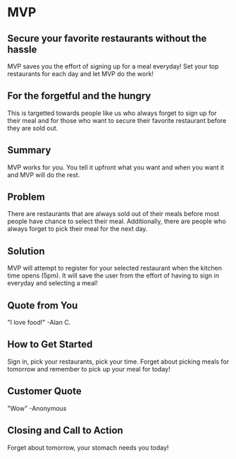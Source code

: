 # MVP #

<!-- 
> This material was originally posted [here](http://www.quora.com/What-is-Amazons-approach-to-product-development-and-product-management). It is reproduced here for posterities sake.

There is an approach called "working backwards" that is widely used at Amazon. They work backwards from the customer, rather than starting with an idea for a product and trying to bolt customers onto it. While working backwards can be applied to any specific product decision, using this approach is especially important when developing new products or features.

For new initiatives a product manager typically starts by writing an internal press release announcing the finished product. The target audience for the press release is the new/updated product's customers, which can be retail customers or internal users of a tool or technology. Internal press releases are centered around the customer problem, how current solutions (internal or external) fail, and how the new product will blow away existing solutions.

If the benefits listed don't sound very interesting or exciting to customers, then perhaps they're not (and shouldn't be built). Instead, the product manager should keep iterating on the press release until they've come up with benefits that actually sound like benefits. Iterating on a press release is a lot less expensive than iterating on the product itself (and quicker!).

If the press release is more than a page and a half, it is probably too long. Keep it simple. 3-4 sentences for most paragraphs. Cut out the fat. Don't make it into a spec. You can accompany the press release with a FAQ that answers all of the other business or execution questions so the press release can stay focused on what the customer gets. My rule of thumb is that if the press release is hard to write, then the product is probably going to suck. Keep working at it until the outline for each paragraph flows. 

Oh, and I also like to write press-releases in what I call "Oprah-speak" for mainstream consumer products. Imagine you're sitting on Oprah's couch and have just explained the product to her, and then you listen as she explains it to her audience. That's "Oprah-speak", not "Geek-speak".

Once the project moves into development, the press release can be used as a touchstone; a guiding light. The product team can ask themselves, "Are we building what is in the press release?" If they find they're spending time building things that aren't in the press release (overbuilding), they need to ask themselves why. This keeps product development focused on achieving the customer benefits and not building extraneous stuff that takes longer to build, takes resources to maintain, and doesn't provide real customer benefit (at least not enough to warrant inclusion in the press release).
 -->
 
## Secure your favorite restaurants without the hassle ##
MVP saves you the effort of signing up for a meal everyday! Set your top restaurants for each day and let MVP do the work!

## For the forgetful and the hungry ##
This is targetted towards people like us who always forget to sign up for their meal and for those who want to secure their favorite restaurant before they are sold out.

## Summary ##
MVP works for you. You tell it upfront what you want and when you want it and MVP will do the rest.

## Problem ##
There are restaurants that are always sold out of their meals before most people have chance to select their meal. Additionally, there are people who always forget to pick their meal for the next day.

## Solution ##
MVP will attempt to register for your selected restaurant when the kitchen time opens (5pm). It will save the user from the effort of having to sign in everyday and selecting a meal!

## Quote from You ##
"I love food!" -Alan C.

## How to Get Started ##
Sign in, pick your restaurants, pick your time. Forget about picking meals for tomorrow and remember to pick up your meal for today!

## Customer Quote ##
"Wow" -Anonymous

## Closing and Call to Action ##
Forget about tomorrow, your stomach needs you today!
